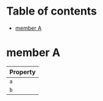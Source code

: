 # Table of contents

- [member A](#member-a)

# member A

| Property |
| :------- |
| `a`      |
| `b`      |
